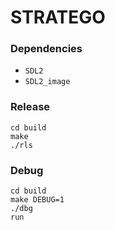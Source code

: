 # STRATEGO

### Dependencies
 - `SDL2`
 - `SDL2_image`

### Release
```
cd build
make
./rls
```

### Debug
```
cd build
make DEBUG=1
./dbg
run
```

